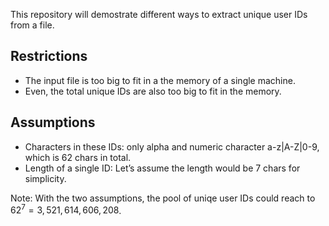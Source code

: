 This repository will demostrate different ways to extract unique user IDs from a file.

## Restrictions

- The input file is too big to fit in a the memory of a single machine.  
- Even, the total unique IDs are also too big to fit in the memory.  

## Assumptions

- Characters in these IDs: only alpha and numeric character a-z|A-Z|0-9, which is 62 chars in total. 
- Length of a single ID: Let’s assume the length would be 7 chars for simplicity.  

Note: With the two assumptions, the pool of uniqe user IDs could reach to $62^7 = 3,521,614,606,208$.
